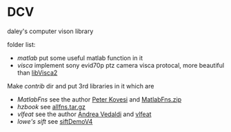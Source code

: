 DCV
====

daley's computer vison library

folder list:
- *matlab* put some useful matlab function in it
- *visca* implement sony evid70p ptz camera visca protocal, more beautiful than [libVisca2](https://github.com/mkoppanen/libVISCA2.git)

Make _contrib_ dir and put 3rd libraries in it which are

- *MatlabFns* see the author [Peter Kovesi](http://www.csse.uwa.edu.au/~pk/) and [MatlabFns.zip](http://www.csse.uwa.edu.au/~pk/Research/MatlabFns)
- *hzbook* see [allfns.tar.gz](http://www.robots.ox.ac.uk/~vgg/hzbook/code/)
- *vlfeat* see the author [Andrea Vedaldi](http://www.vlfeat.org/~vedaldi) and [vlfeat](https://github.com/vlfeat/vlfeat)
- *lowe's sift* see [siftDemoV4](http://www.cs.ubc.ca/~lowe/keypoints)
